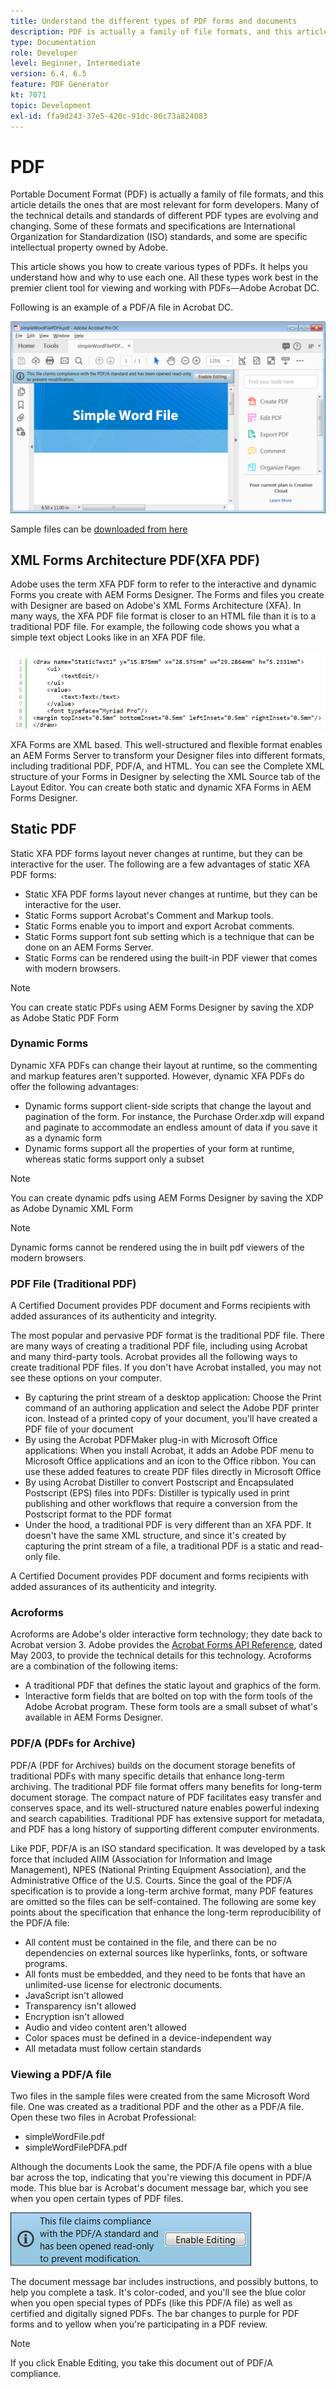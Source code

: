 ```yaml
---
title: Understand the different types of PDF forms and documents
description: PDF is actually a family of file formats, and this article describes the types of PDFs that are important and relevant for form developers.
type: Documentation
role: Developer
level: Beginner, Intermediate
version: 6.4, 6.5
feature: PDF Generator
kt: 7071
topic: Development
exl-id: ffa9d243-37e5-420c-91dc-86c73a824083
---
```

# PDF

Portable Document Format (PDF) is actually a family of file formats, and this article details the ones that are most relevant for form developers. Many of the technical details and standards of different PDF types are evolving and changing. Some of these formats and specifications are International Organization for Standardization (ISO) standards, and some are specific intellectual property owned by Adobe. 

This article shows you how to create various types of PDFs. It helps you understand how and why to use each one. All these types work best in the premier client tool for viewing and working with PDFs—Adobe Acrobat DC.

Following is an example of a PDF/A file in Acrobat DC.

![Pdfa](assets/pdfa-file-in-acrobat.png)

Sample files can be [downloaded from here](assets/pdf-file-types.zip)

## XML Forms Architecture PDF(XFA PDF)

Adobe uses the term XFA PDF form to refer to the interactive and dynamic Forms you create with AEM Forms Designer. The Forms and files you create with Designer are based on Adobe's XML Forms Architecture (XFA). In many ways, the XFA PDF file format is closer to an HTML file than it is to a traditional PDF file. For example, the following code shows you what a simple text object Looks like in an XFA PDF file.

![Text-field](assets/text-field.JPG)

XFA Forms are XML based. This well-structured and flexible format enables an AEM Forms Server to transform your Designer files into different formats, including traditional PDF, PDF/A, and HTML. You can see the Complete XML structure of your Forms in Designer by selecting the XML Source tab of the Layout Editor. You can create both static and dynamic XFA Forms in AEM Forms Designer.

## Static PDF

Static XFA PDF forms layout never changes at runtime, but they can be interactive for the user. The following are a few advantages of static XFA PDF forms:

* Static XFA PDF forms layout never changes at runtime, but they can be interactive for the user. 
* Static Forms support Acrobat's Comment and Markup tools.
* Static Forms enable you to import and export Acrobat comments.
* Static Forms support font sub setting which is a technique that can be done on an AEM Forms Server.
* Static Forms can be rendered using the built-in PDF viewer that comes with modern browsers.

>[!NOTE]
>
> You can create static PDFs using AEM Forms Designer by saving the XDP as Adobe Static PDF Form



### Dynamic Forms

Dynamic XFA PDFs can change their layout at runtime, so the commenting and markup features aren't supported. However, dynamic XFA PDFs do offer the following advantages:

* Dynamic forms support client-side scripts that change the layout and pagination of the form. For instance, the Purchase Order.xdp will expand and paginate to accommodate an endless amount of data if you save it as a dynamic form
* Dynamic forms support all the properties of your form at runtime, whereas static forms support only a subset

>[!NOTE]
>
> You can create dynamic pdfs using AEM Forms Designer by saving the XDP as Adobe Dynamic XML Form

>[!NOTE]
>
> Dynamic forms cannot be rendered using the in built pdf viewers of the modern browsers.

### PDF File (Traditional PDF)

A Certified Document provides PDF document and Forms recipients with added assurances of its authenticity and integrity.

The most popular and pervasive PDF format is the traditional PDF file. There are many ways of creating a traditional PDF file, including using Acrobat and many third-party tools. Acrobat provides all the following ways to create traditional PDF files. If you don't have Acrobat installed, you may not see these options on your computer.

* By capturing the print stream of a desktop application: Choose the Print command of an authoring application and select the Adobe PDF printer icon. Instead of a printed copy of your document, you'll have created a PDF file of your document
* By using the Acrobat PDFMaker plug-in with Microsoft Office applications: When you install Acrobat, it adds an Adobe PDF menu to Microsoft Office applications and an icon to the Office ribbon. You can use these added features to create PDF files directly in Microsoft Office
* By using Acrobat Distiller to convert Postscript and Encapsulated Postscript (EPS) files into PDFs: Distiller is typically used in print publishing and other workflows that require a conversion from the Postscript format to the PDF format
* Under the hood, a traditional PDF is very different than an XFA PDF. It doesn't have the same XML structure, and since it's created by capturing the print stream of a file, a traditional PDF is a static and read-only file.

A Certified Document provides PDF document and forms recipients with added assurances of its authenticity and integrity.

### Acroforms

Acroforms are Adobe's older interactive form technology; they date back to Acrobat version 3. Adobe provides the [Acrobat Forms API Reference](assets/FormsAPIReference.pdf), dated May 2003, to provide the technical details for this technology. Acroforms are a combination of the
following items:

* A traditional PDF that defines the static layout and graphics of the form.
* Interactive form fields that are bolted on top with the form tools of the Adobe Acrobat program. These form tools are a small subset of what's available in AEM Forms Designer.

### PDF/A (PDFs for Archive)

PDF/A (PDF for Archives) builds on the document storage benefits of traditional PDFs with many specific details that enhance long-term archiving. The traditional PDF file format offers many benefits for long-term document storage. The compact nature of PDF facilitates easy transfer and conserves space, and its well-structured nature enables powerful indexing and search capabilities. Traditional PDF has extensive support for metadata, and PDF has a long history of supporting different computer environments.

Like PDF, PDF/A is an ISO standard specification. It was developed by a task force that included AIIM (Association for Information and Image Management), NPES (National Printing Equipment Association), and the Administrative Office of the U.S. Courts. Since the goal of the PDF/A specification is to provide a long-term archive format, many PDF features are omitted so the files can be self-contained. The following are some key points about the specification that enhance the long-term reproducibility of the PDF/A file:  

* All content must be contained in the file, and there can be no dependencies on external sources like hyperlinks, fonts, or software programs.
* All fonts must be embedded, and they need to be fonts that have an unlimited-use license for electronic documents.
* JavaScript isn't allowed
* Transparency isn't allowed
* Encryption isn't allowed
* Audio and video content aren't allowed
* Color spaces must be defined in a device-independent way
* All metadata must follow certain standards

### Viewing a PDF/A file

Two files in the sample files were created from the same Microsoft Word file. One was created as a traditional PDF and the other as a PDF/A file. Open these two files in Acrobat Professional:

* simpleWordFile.pdf
* simpleWordFilePDFA.pdf

Although the documents Look the same, the PDF/A file opens with a blue bar across the top, indicating that you're viewing this document in PDF/A mode. This blue bar is Acrobat's document message bar, which you see when you open certain types of PDF files.

![Pdf-img](assets/pdfa-message.png)

The document message bar includes instructions, and possibly buttons, to help you complete a task. It's color-coded, and you'll see the blue color when you open special types of PDFs (like this PDF/A file) as well as certified and digitally signed PDFs. The bar changes to purple for PDF forms and to yellow when you're participating in a PDF review.

>[!NOTE]
>
> If you click Enable Editing, you take this document out of PDF/A compliance.
